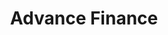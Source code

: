 ---
title: Advance Finance
slug: advance-finance
updated-on: '2024-05-30T13:44:31.749Z'
created-on: '2024-05-30T13:41:46.671Z'
published-on: '2024-05-30T13:54:32.469Z'
f_city-state-2:
- cms/city/meraux-la.md
- cms/city/pascagoula-ms.md
- cms/city/cleveland-ms.md
- cms/city/hattiesburg-ms.md
- cms/city/meridian-ms.md
- cms/city/picayune-ms.md
- cms/city/grenada-ms.md
- cms/city/laurel-ms.md
- cms/city/greenville-ms.md
- cms/city/greenwood-ms.md
- cms/city/clarksdale-ms.md
- cms/city/southaven-ms.md
- cms/city/columbus-ms.md
- cms/city/missoula-mt.md
f_locations:
- cms/payday-loan/advance-finance-3316.md
- cms/payday-loan/advance-finance-3317.md
- cms/payday-loan/advance-finance-3318.md
- cms/payday-loan/advance-finance-3319.md
- cms/payday-loan/advance-finance-3320.md
- cms/payday-loan/advance-finance-3321.md
- cms/payday-loan/advance-finance-3322.md
- cms/payday-loan/advance-finance-3323.md
- cms/payday-loan/advance-finance-3324.md
- cms/payday-loan/advance-finance-3325.md
- cms/payday-loan/advance-finance-3326.md
- cms/payday-loan/advance-finance-3327.md
- cms/payday-loan/advance-finance-3328.md
- cms/payday-loan/advance-finance-3329.md
- cms/payday-loan/advance-finance-3330.md
- cms/payday-loan/advance-finance-3331.md
- cms/payday-loan/advance-finance-3332.md
- cms/payday-loan/advance-finance-3333.md
- cms/payday-loan/advance-finance-3334.md
- cms/payday-loan/advance-finance-3335.md
- cms/payday-loan/advance-finance-3336.md
- cms/payday-loan/advance-finance-3337.md
- cms/payday-loan/advance-finance-3338.md
- cms/payday-loan/advance-finance-3339.md
f_states:
- cms/state/louisiana.md
- cms/state/mississippi.md
- cms/state/montana.md
layout: '[company].html'
tags: company
---